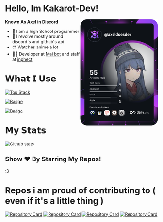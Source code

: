 # Hello, Im Kakarot-Dev!
<!-- <p align="centre">
  <a href="#">
      <img src="http://estruyf-github.azurewebsites.net/api/VisitorHit?user=kakarot-dev&repo=github-visitors-badge&countColor=%237B1E7A">
   </a>
</p> -->

<!-- <p align="center">
  <img src="https://media.giphy.com/media/3Q2hJ4FLN1UvS/giphy.gif" width=50% title="Hi, nice to meet you!">
</p> -->
<div align="left">
<a href="https://app.daily.dev/axeldoesdev">
  <img width="256" align="right" src="https://github.com/kakarot-dev/kakarot-dev/blob/main/devcard.svg" alt="Axel's Dev Card"/>
  </a>
</div>


**Known As Axel in Discord**
- 🏫 I am a high School programmer
- 🚀 I revolve mostly around discord's and github's api 
- 📺 Watches anime a lot
- 👩‍💻 Developer at [Mai bot](https://github.com/mai-bot) and staff at [inphect](https://inphect.gg)

# 𝗪𝗵𝗮𝘁 𝗜 𝗨𝘀𝗲
[![Top Stack](https://widget.realdeveloper.pro/api/top?stack=Typescript,Rust,Javascript,Go)](https://github.com/kakarot-dev)

[![Badge](https://widget.realdeveloper.pro/api/badge?title=Libraries&badges=Discordoo,Prisma,sea-orm,Actix,Aokio,Shoukaku)](https://github.com/kakarot-dev)

[![Badge](https://widget.realdeveloper.pro/api/badge?title=Datbases%20and%20devops&badges=Cockroachdb,Mariadb,Github,Mysql,Mogodb)](https://github.com/kakarot-dev)


# 𝗠𝘆 𝗦𝘁𝗮𝘁𝘀

![Github stats](https://github-readme-stats.vercel.app/api?username=kakarot-dev&show_icons=true&hide_border=true&theme=dark)

## Show ❤️ By Starring My Repos!
:3

# Repos i am proud of contributing to ( even if it's a little thing )

[![Repository Card](https://widget.realdeveloper.pro/api/card?user=maisans-maid&repo=mai)](https://github.com/maisans-maid/Mai)
[![Repository Card](https://widget.realdeveloper.pro/api/card?user=discordoo&repo=discordoo)](https://github.com/discordoo/discordoo)
[![Repository Card](https://widget.realdeveloper.pro/api/card?user=Deivu&repo=shoukaku)](https://github.com/Deivu/Shoukaku)
[![Repository Card](https://widget.realdeveloper.pro/api/card?user=JSH32&repo=backpack)](https://github.com/JSH32/Backpack)
